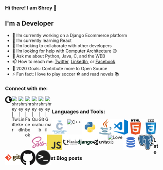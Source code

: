 ### Hi there! I am Shrey 👋

<!--
**shrey27tri01/shrey27tri01** is a ✨ _special_ ✨ repository because its `README.md` (this file) appears on your GitHub profile.

Here are some ideas to get you started:

- 🔭 I’m currently working on ...
- 🌱 I’m currently learning ...
- 👯 I’m looking to collaborate on ...
- 🤔 I’m looking for help with ...
- 💬 Ask me about ...
- 📫 How to reach me: ...
- 😄 Pronouns: ...
- ⚡ Fun fact: ...
-->

## I'm a Developer

- 🔭 I’m currently working on a Django Ecommerce platform
- 🌱 I’m currently learning React
- 👯 I’m looking to collaborate with other developers
- 🤔 I’m looking for help with Computer Architecture :wink:
- 💬 Ask me about Python, Java, C, and the WEB
- 📫 How to reach me: [Twitter](https://twitter.com/shrey__tripathi), [LinkedIn](https://www.linkedin.com/in/shrey-tripathi-76030b1a0/), or [Facebook](https://www.facebook.com/shrey.tripathi.3192/)
- 🥅 2020 Goals: Contribute more to Open Source 
- ⚡ Fun fact: I love to play soccer :soccer: and read novels :books:

### Connect with me:

 
[<img align="left" alt="shrey" width="22px" src="https://raw.githubusercontent.com/iconic/open-iconic/master/svg/globe.svg" />][website]
[<img align="left" alt="shrey | Twitter" width="22px" src="https://cdn.jsdelivr.net/npm/simple-icons@v3/icons/twitter.svg" />][twitter]
[<img align="left" alt="shrey | LinkedIn" width="22px" src="https://cdn.jsdelivr.net/npm/simple-icons@v3/icons/linkedin.svg" />][linkedin]
[<img align="left" alt="shrey | Facebook" width="22px" src="https://cdn.jsdelivr.net/npm/simple-icons@v3/icons/facebook.svg" />][facebook]
[<img align="left" alt="shrey | Quora" width="22px" src="https://cdn.jsdelivr.net/npm/simple-icons@v3/icons/quora.svg" />][quora]
[<img align="left" alt="shrey | Github" width="22px" src="https://cdn.jsdelivr.net/npm/simple-icons@v3/icons/github.svg" />][github]
[<img align="left" alt="shrey | Gmail" width="22px" src="https://cdn.jsdelivr.net/npm/simple-icons@3.11.0/icons/gmail.svg" />][gmail]




<br />

### Languages and Tools:

[<img align="left" alt="C" width="50px" height="50px" src="https://raw.githubusercontent.com/github/explore/80688e429a7d4ef2fca1e82350fe8e3517d3494d/topics/c/c.png" />][c]
[<img align="left" alt="C++" width="50px" height="50px" src="https://upload.wikimedia.org/wikipedia/commons/thumb/1/18/ISO_C%2B%2B_Logo.svg/1200px-ISO_C%2B%2B_Logo.svg.png" />][cpp]
[<img align="left" alt="Python" width="50px" height="50px" src="https://raw.githubusercontent.com/github/explore/80688e429a7d4ef2fca1e82350fe8e3517d3494d/topics/python/python.png" />][python]
[<img align="left" alt="Java" width="50px" height="50px" src="https://raw.githubusercontent.com/github/explore/80688e429a7d4ef2fca1e82350fe8e3517d3494d/topics/java/java.png" />][java]
[<img align="left" alt="Visual Studio Code" width="50px" height="50px" src="https://raw.githubusercontent.com/github/explore/80688e429a7d4ef2fca1e82350fe8e3517d3494d/topics/visual-studio-code/visual-studio-code.png" />][vscode]
[<img align="left" alt="HTML5" width="50px" height="50px" src="https://raw.githubusercontent.com/github/explore/80688e429a7d4ef2fca1e82350fe8e3517d3494d/topics/html/html.png" />][html5]
[<img align="left" alt="CSS3" width="50px" height="50px" src="https://raw.githubusercontent.com/github/explore/80688e429a7d4ef2fca1e82350fe8e3517d3494d/topics/css/css.png" />][css3]
[<img align="left" alt="Sass" width="50px" height="50px" src="https://raw.githubusercontent.com/github/explore/80688e429a7d4ef2fca1e82350fe8e3517d3494d/topics/sass/sass.png" />][sass]
[<img align="left" alt="JavaScript" width="50px" height="50px" src="https://raw.githubusercontent.com/github/explore/80688e429a7d4ef2fca1e82350fe8e3517d3494d/topics/javascript/javascript.png" />][javascript]
[<img align="left" alt="Flask" width="50px" height="50px" src="https://raw.githubusercontent.com/github/explore/80688e429a7d4ef2fca1e82350fe8e3517d3494d/topics/flask/flask.png" />][flask]
[<img align="left" alt="Django" width="50px" height="50px" src="https://raw.githubusercontent.com/github/explore/80688e429a7d4ef2fca1e82350fe8e3517d3494d/topics/django/django.png" />][django]
[<img align="left" alt="Unity" width="50px" height="50px" src="https://raw.githubusercontent.com/github/explore/80688e429a7d4ef2fca1e82350fe8e3517d3494d/topics/unity/unity.png" />][unity]
[<img align="left" alt="Love2D" width="50px" height="50px" src="https://lh3.googleusercontent.com/xdVqKpXkeU99o26Ibly4yTzjEK_QiQke_vjGsCNto-cQ-VZ1c4MFXm22PRdOo5PQN7Y" />][love]
[<img align="left" alt="SQL" width="50px" height="50px" src="https://raw.githubusercontent.com/github/explore/80688e429a7d4ef2fca1e82350fe8e3517d3494d/topics/sql/sql.png" />][sql]
[<img align="left" alt="Postgresql" width="50px" height="50px" src="https://raw.githubusercontent.com/github/explore/80688e429a7d4ef2fca1e82350fe8e3517d3494d/topics/postgresql/postgresql.png" />][postgresql]
[<img align="left" alt="Git" width="50px" height="50px" src="https://raw.githubusercontent.com/github/explore/80688e429a7d4ef2fca1e82350fe8e3517d3494d/topics/git/git.png" />][git]
[<img align="left" alt="GitHub" width="50px" height="50px" src="https://raw.githubusercontent.com/github/explore/78df643247d429f6cc873026c0622819ad797942/topics/github/github.png" />][github]
[<img align="left" alt="Terminal" width="50px" height="50px" src="https://raw.githubusercontent.com/github/explore/80688e429a7d4ef2fca1e82350fe8e3517d3494d/topics/terminal/terminal.png" />][terminal]

<br />
<br />

### Latest Blog posts
<!-- BLOG-POST-LIST:START -->
<!-- BLOG-POST-LIST:END -->

[website]: https://shrey27tri01.github.io/portfolio/
[twitter]: https://twitter.com/shrey__tripathi
[linkedin]: https://www.linkedin.com/in/shrey-tripathi-76030b1a0/
[facebook]: https://www.facebook.com/shrey.tripathi.3192/
[quora]: https://www.quora.com/profile/Shrey-Tripathi-18
[github]: https://github.com/shrey27tri01
[gmail]: mailto:shreytripathi27@gmail.com

[c]: https://en.wikipedia.org/wiki/C_(programming_language)
[cpp]: https://en.wikipedia.org/wiki/C%2B%2B
[python]: https://www.python.org/
[java]: https://www.java.com/en/
[vscode]: https://code.visualstudio.com/
[html5]: https://developer.mozilla.org/en-US/docs/Web/Guide/HTML/HTML5
[css3]: https://developer.mozilla.org/en-US/docs/Archive/CSS3
[sass]: https://sass-lang.com/
[javascript]: https://developer.mozilla.org/en-US/docs/Web/JavaScript
[flask]: https://flask.palletsprojects.com/en/1.1.x/
[django]: https://www.djangoproject.com/
[unity]: https://unity.com/
[love]: https://love2d.org/
[sql]: https://en.wikipedia.org/wiki/SQL
[postgresql]: https://www.postgresql.org/
[git]: https://git-scm.com/
[github]: https://github.com/
[terminal]: https://en.wikipedia.org/wiki/GNOME_Terminal
